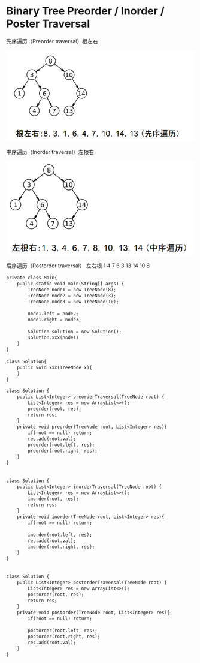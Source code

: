 # Binary Tree Preorder / Inorder / Poster Traversal

先序遍历（Preorder traversal）根左右

<img src="../../.gitbook/assets/image (9).png" alt="" data-size="original">

中序遍历（Inorder traversal）左根右

![](<../../.gitbook/assets/image (8).png>)

后序遍历（Postorder traversal） 左右根 1 4 7 6 3 13 14 10 8

```
private class Main{
    public static void main(String[] args) {
        TreeNode node1 = new TreeNode(8);
        TreeNode node2 = new TreeNode(3);
        TreeNode node3 = new TreeNode(10);
        
        node1.left = node2;
        node1.right = node3;
        
        Solution solution = new Solution();
        solution.xxx(node1)
    }
}

class Solution{
    public void xxx(TreeNode x){
    }
}
```



```
class Solution {
    public List<Integer> preorderTraversal(TreeNode root) {
        List<Integer> res = new ArrayList<>();
        preorder(root, res);
        return res;
    }
    private void preorder(TreeNode root, List<Integer> res){
        if(root == null) return;
        res.add(root.val);
        preorder(root.left, res);
        preorder(root.right, res);
    }
}


class Solution {
    public List<Integer> inorderTraversal(TreeNode root) {
        List<Integer> res = new ArrayList<>();
        inorder(root, res);
        return res;
    }
    private void inorder(TreeNode root, List<Integer> res){
        if(root == null) return;
        
        inorder(root.left, res);
        res.add(root.val);
        inorder(root.right, res);
    }
}


class Solution {
    public List<Integer> postorderTraversal(TreeNode root) {
        List<Integer> res = new ArrayList<>();
        postorder(root, res);
        return res;
    }
    private void postorder(TreeNode root, List<Integer> res){
        if(root == null) return;
        
        postorder(root.left, res);
        postorder(root.right, res);
        res.add(root.val);
    }
}
```

